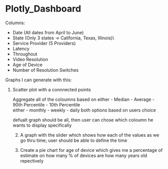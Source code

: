 # Plotly_Dashboard

Columns: 
- Date (All dates from April to June)
- State (Only 3 states -> California, Texas, Illinois)\
- Service Provider (5 Providers)
- Latency
- Throughout 
- Video Resolution 
- Age of Device 
- Number of Resolution Switches 

Graphs I can generate with this:

1) Scatter plot with a connnected points 

    Aggregate all of the coloumns based on either 
                        - Median
                        - Average 
                        - 90th Percentile 
                        - 10th Percentile  
                        either 
                        - monthly 
                        - weekly 
                        - daily 
    both options based on users choice 

    defualt graph should be all, then user  can chose which coloumn he wants to display specifically  


    2) A graph with the slider which shows how each of the values as we go thru time; user should be able to define the time 

    3) Create a pie chart for age of device which gives me a percentage of estimate on how many % of devices are how many years old repectively 

    

